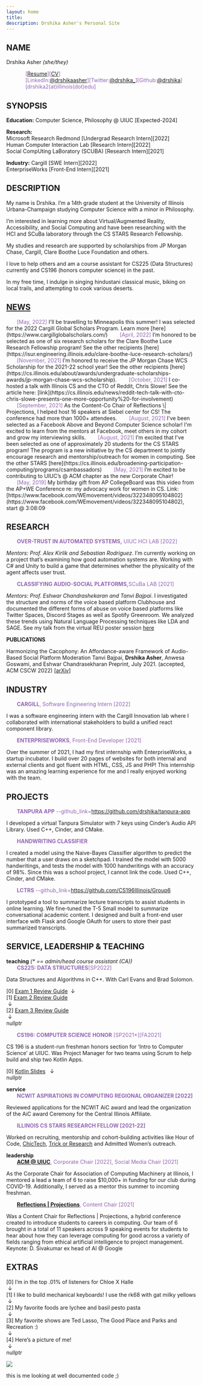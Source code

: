 ```yaml
---
layout: home
title: 
description: Drshika Asher's Personal Site
---
```

<style>
   .purple-text {
    color: #9366B3!important;
    display: inline;
  }
  .subhead {
     margin-left: 2em;
  }
</style>
## NAME

Drshika Asher *(she/they)*

<p>
<div style="margin-left: 10%">
<div class="purple-text">
[<a href="assets/css/files/asher_drshika_resume.pdf">Resume</a>][<a href="assets/css/files/asher_drshika_cv.pdf">CV</a>]
</div>
<br/>
<div class="purple-text">[LinkedIn:<a href="https://www.linkedin.com/in/drshikaasher/">@drshikaasher</a>][Twitter:<a href="https://twitter.com/drshika_">@drshika_</a>][Github:<a href="https://github.com/drshika">@drshika</a>]</div>
<br/>
<div class="purple-text">[drshika2(at)illinois(dot)edu]</div> <!-- TODO: fix weird space before link chi-->
</div>
</p>

## SYNOPSIS
<!-- todo: eventually segment this off into a conditional/while loop so that we can do some nicer styling -->
**Education:** Computer Science, Philosophy @ UIUC [Expected-2024]

**Research:**  
Microsoft Research Redmond [Undergrad Research Intern][2022]   
Human Computer Interaction Lab [Research Intern][2022]   
Social CompUting LaBoratory (SCUBA) [Research Intern][2021]   

**Industry:**
Cargill [SWE Intern][2022]  
EnterpriseWorks [Front-End Intern][2021]  

## DESCRIPTION 

My name is Drshika. I’m a 14th grade student at the University of Illinois Urbana-Champaign studying Computer Science with a minor in Philosophy. 

I’m interested in learning more about Virtual/Augmented Reality, Accessibility, and Social Computing and have been researching with the HCI and SCuBa laboratory through the CS STARS Research Fellowship. 

My studies and research are supported by scholarships from JP Morgan Chase, Cargill, Clare Boothe Luce Foundation and others.

I love to help others and am a course assistant for CS225 (Data Structures) currently and CS196 (honors computer science) in the past.

In my free time, I indulge in singing hindustani classical music, biking on local trails, and attempting to cook various deserts.

## [NEWS](#news)

<div class="subhead purple-text">[May, 2022]</div> I'll be travelling to Minneapolis this summer! I was selected for the 2022 Cargill Global Scholars Program. Learn more [here](https://www.cargillglobalscholars.com/)

<div class="subhead purple-text">[April, 2022]</div> I’m honored to be selected as one of six research scholars for the Clare Boothe Luce Research Fellowship program! See the other recipients [here](https://isur.engineering.illinois.edu/clare-boothe-luce-research-scholars/)

<div class="subhead purple-text">[November, 2021]</div> I’m honored to receive the JP Morgan Chase WCS Scholarship for the 2021-22 school year! See the other recipients [here](https://cs.illinois.edu/about/awards/undergraduate-scholarships-awards/jp-morgan-chase-wcs-scholarship). 

<div class="subhead purple-text">[October, 2021]</div> I co-hosted a talk with Illinois CS and the CTO of Reddit, Chris Slowe! See the article here: [link](https://cs.illinois.edu/news/reddit-tech-talk-with-cto-chris-slowe-presents-one-more-opportunity%20-for-involvement)

<div class="subhead purple-text">[September, 2021]</div> As the Content-Co Chair of Reflections \| Projections, I helped host 16 speakers at Siebel center for CS! The conference had more than 1000+ attendees. 

<div class="subhead purple-text">[August, 2021]</div> I've been selected as a Facebook Above and Beyond Computer Science scholar! I'm excited to learn from the mentors at Facebook, meet others in my cohort and grow my interviewing skills. 

<div class="subhead purple-text">[August, 2021]</div> I’m excited that I've been selected as one of approximately 20 students for the CS STARS program! The program is a new initiative by the CS department to jointly encourage research and mentorship/outreach for women in computing. See the other STARS [here](https://cs.illinois.edu/broadening-participation-computing/programs/csambassadors)

<div class="subhead purple-text">[May, 2021]</div> I’m excited to be contributing to UIUC’s @ ACM chapter as the new Corporate Chair!

<div class="subhead purple-text">[May, 2019]</div> My birthday gift from AP CollegeBoard was this video from the AP+WE Conference re: my advocacy work for women in CS. Link: [https://www.facebook.com/WEmovement/videos/322348095104802](https://www.facebook.com/WEmovement/videos/322348095104802), start @ 3:08:09


## RESEARCH

   <div class="subhead purple-text"><b>OVER-TRUST IN AUTOMATED SYSTEMS,</b> UIUC HCI LAB [2022]</div>

*Mentors: Prof. Alex Kirlik and Sebastian Rodriguez*. I’m currently working on a project that’s examining how good automation systems are. Working with C# and Unity to build a game that determines whether the physicality of the agent affects user trust.

   <div class="subhead purple-text"><b>CLASSIFYING AUDIO-SOCIAL PLATFORMS,</b>SCuBa LAB [2021]</div>

*Mentors: Prof. Eshwar Chandrashekaran and Tanvi Bajpai*. I investigated the structure and norms of the voice based platform Clubhouse and documented the different forms of abuse on voice based platforms like Twitter Spaces, Discord Stages as well as Spotify Greenroom. We analyzed these trends using Natural Language Processing techniques like LDA and SAGE. See my talk from the virtual REU poster session [here](https://cs.illinois.edu/research/undergraduate-research/summer-research-experience-undergraduates/participants/drshika-asher)

**PUBLICATIONS**

Harmonizing the Cacophony: An Affordance-aware Framework of Audio-Based Social Platform Moderation
Tanvi Bajpai, **Drshika Asher**, Anwesa Goswami, and Eshwar Chandrasekharan
Preprint, July 2021. (accepted, ACM CSCW 2022) [[arXiv](https://arxiv.org/abs/2107.09008)]

## INDUSTRY

   <div class="subhead purple-text"><b>CARGILL</b>, Software Engineering Intern [2022]</div>

I was a software engineering intern with the Cargill Innovation lab where I collaborated with international stakeholders to build a unified react component library.

   <div class="subhead purple-text"><b>ENTERPRISEWORKS</b>, Front-End Developer [2021]</div>

Over the summer of 2021, I had my first internship with EnterpriseWorks, a startup incubator. I build over 20 pages of websites for both internal and external clients and got fluent with HTML, CSS, JS and PHP! This internship was an amazing learning experience for me and I really enjoyed working with the team.

## PROJECTS

   <div class="subhead purple-text"><b>TANPURA APP</b> --github_link=<a href="https://github.com/drshika/tanpura-app">https://github.com/drshika/tanpura-app</a></div>

I developed a virtual Tanpura Simulator with 7 keys using Cinder’s Audio API Library. Used C++, Cinder, and CMake.

   <div class="subhead purple-text"><b>HANDWRITING CLASSIFIER</b></div>

I created a model using the Naive-Bayes Classifier algorithm to predict the number that a user draws on a sketchpad. I trained the model with 5000 handwritings, and tests the model with 1000 handwritings with an accuracy of 98%. Since this was a school project, I cannot link the code. Used C++, Cinder, and CMake.

   <div class="subhead purple-text"><b>LCTRS</b> --github_link=<a href="https://github.com/CS196Illinois/Group6">https://github.com/CS196Illinois/Group6</a></div>

I prototyped a tool to summarize lecture transcripts to assist students in online learning. We fine-tuned the T-5 Small model to summarize conversational academic content. I designed and built a front-end user interface with Flask and Google OAuth for users to store their past summarized transcripts.

## SERVICE, LEADERSHIP & TEACHING

<div><body><b>teaching</b> <i>(* == admin/head course assistant (CA))</i></body></div>   
<div class="subhead purple-text"><b>CS225: DATA STRUCTURES</b>[SP2022]</div>

Data Structures and Algorithms in C++. With Carl Evans and Brad Solomon. 

[0] [Exam 1 Review Guide](https://drshika.notion.site/Exam-1-Review-8222916da8114aceafafcd25db66dccc)
 &nbsp;↓    
[1] [Exam 2 Review Guide](https://drshika.notion.site/Exam-2-Review-b9f8acdc9c64470080ce7f42105134d4)   
 &nbsp;↓   
[2] [Exam 3 Review Guide](https://www.notion.so/drshika/Exam-3-Review-cd5493319d2545d2b099dc10a690ec31)   
 &nbsp;↓   
nullptr 

   <div class="subhead purple-text"><b>CS196: COMPUTER SCIENCE HONOR</b> [SP2021*][FA2021]</div>

CS 196 is a student-run freshman honors section for ‘Intro to Computer Science’ at UIUC. Was Project Manager for two teams using Scrum to help build and ship two Kotlin Apps.

[0] [Kotlin Slides](https://docs.google.com/presentation/d/1efdbPEUBnE5P_QJIuWO4aWLMJm2U5TwSn668uMNahi8/edit?usp=sharing)
 &nbsp;   ↓   
nullptr 

<div><body><b>service</b></body></div>

   <div class="subhead purple-text"><b>NCWIT ASPIRATIONS IN COMPUTING REGIONAL ORGANIZER [2022]</b></div>

Reviewed applications for the NCWIT AiC award and lead the organization of the AiC award Ceremony for the Central Illinois Affiliate.

   <div class="subhead purple-text"><b>ILLINOIS CS STARS RESEARCH FELLOW [2021-22]</b></div>

Worked on recruiting, mentorship and cohort-building activities like Hour of Code, [ChicTech](https://cs.illinois.edu/news/chictech-created-an-encouraging-computing-environment-for-high-school-students), [Trick or Research](https://cs.illinois.edu/news/trick-or-research-event-broke-down-barriers-to-undergraduates-in-research) and Admitted Women’s outreach.

<div><body><b>leadership</b></body></div>

   <div class="subhead purple-text"><b><a href="https://acm.illinois.edu/">ACM @ UIUC</a></b>, Corporate Chair [2022], Social Media Chair [2021]</div>

As the Corporate Chair for Association of Computing Machinery at Illinois, I mentored a lead a team of 6 to raise $10,000+ in funding for our club during COVID-19. Additionally, I served as a mentor this summer to incoming freshman.

   <div class="subhead purple-text"><b><a href="https://www.reflectionsprojections.org/">Reflections | Projections</a></b>, Content Chair [2021]</div>

Was a Content Chair for Reflections \| Projections, a hybrid conference created to introduce students to careers in computing. Our team of 6 brought in a total of 11 speakers across 9 speaking events for students to hear about how they can leverage computing for good across a variety of fields ranging from ethical artificial intelligence to project management. Keynote: D. Sivakumar ex head of AI @ Google

## **EXTRAS**

[0] I’m in the top .01% of listeners for Chloe X Halle   
 &nbsp;↓   
[1] I like to build mechanical keyboards! I use the rk68 with gat milky yellows   
 &nbsp;↓   
[2] My favorite foods are lychee and basil pesto pasta   
 &nbsp;↓   
[3] My favorite shows are Ted Lasso, The Good Place and Parks and Recreation :)   
 &nbsp;↓   
[4] Here’s a picture of me!    
 &nbsp;↓   
nullptr

![](assets/css/images/me.png)
<figcaption alt="Drshika is gazing up and smiling at the sun shining through the trees">this is me looking at well documented code ;)</figcaption>
